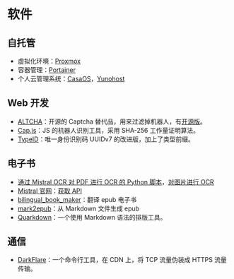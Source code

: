 # 软件

## 自托管

- 虚拟化环境：[Proxmox](https://www.proxmox.com/en/) 
- 容器管理：[Portainer](https://www.portainer.io/)
- 个人云管理系统：[CasaOS](https://casaos.zimaspace.com/)，[Yunohost](https://yunohost.org/)
## Web 开发

- [ALTCHA](https://altcha.org/captcha/)：开源的 Captcha 替代品，用来过滤掉机器人，有[开源版](https://github.com/altcha-org/altcha)。
- [Cap.js](https://github.com/tiagorangel1/cap)：JS 的机器人识别工具，采用 SHA-256 工作量证明算法。
- [TypeID](https://github.com/jetify-com/typeid)：唯一身份识别码 UUIDv7 的改进版，加上了类型前缀。
## 电子书

- [通过 Mistral OCR 对 PDF 进行 OCR 的 Python 脚本](https://github.com/nicekate/mistral-ocr)，[对图片进行 OCR](https://mistralocr.net)
- [Mistral 官网](https://mistral.ai/)：[获取 API](https://console.mistral.ai/api-keys)
- [bilingual_book_maker](https://github.com/yihong0618/bilingual_book_maker)：翻译 epub 电子书
- [mark2epub](https://github.com/AlexPof/mark2epub)：从 Markdown 文件生成 epub
- [Quarkdown](https://github.com/iamgio/quarkdown)：一个使用 Markdown 语法的排版工具。

## 通信

- [DarkFlare](https://github.com/doxx/darkflare)：一个命令行工具，在 CDN 上，将 TCP 流量伪装成 HTTPS 流量传输。